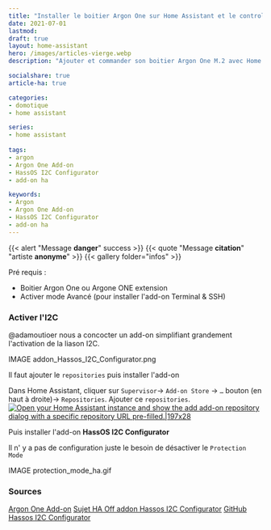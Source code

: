 ```yaml
---
title: "Installer le boitier Argon One sur Home Assistant et le controler"
date: 2021-07-01
lastmod: 
draft: true
layout: home-assistant
hero: /images/articles-vierge.webp
description: "Ajouter et commander son boitier Argon One M.2 avec Home Assistant"

socialshare: true
article-ha: true

categories:
- domotique
- home assistant

series:
- home assistant
  
tags:
- argon
- Argon One Add-on
- HassOS I2C Configurator
- add-on ha

keywords:
- Argon
- Argon One Add-on
- HassOS I2C Configurator
- add-on ha
---
```




{{< alert "Message **danger**" success >}}
{{< quote "Message **citation**" "artiste **anonyme**" >}}
{{< gallery folder="infos" >}}


Pré requis :
* Boitier Argon One ou Argone ONE extension
* Activer mode Avancé (pour installer l'add-on Terminal & SSH)


### Activer l'I2C
@adamoutioer nous a concocter un add-on simplifiant grandement l'activation de la liason I2C.

IMAGE addon_Hassos_I2C_Configurator.png

Il faut ajouter le `repositories` puis installer l'add-on

Dans Home Assistant, cliquer sur `Supervisor`-> `Add-on Store` -> `…` bouton (en haut à droite)-> `Repositories`. 
Ajouter ce `repositories`.
[![Open your Home Assistant instance and show the add add-on repository dialog with a specific repository URL pre-filled.|197x28](https://camo.githubusercontent.com/9e0c22cf56020b6ad057d06b87690b7a3ae14d8ada8b16a51abf6e8ab97df755/68747470733a2f2f6d792e686f6d652d617373697374616e742e696f2f6261646765732f73757065727669736f725f6164645f6164646f6e5f7265706f7369746f72792e737667)](https://my.home-assistant.io/redirect/supervisor_add_addon_repository/?repository_url=https%3A%2F%2Fgithub.com%2Fadamoutler%2FHassOSConfigurator)

Puis installer l'add-on **HassOS I2C Configurator**

Il n' y a pas de configuration juste le besoin de désactiver le `Protection Mode`

IMAGE protection_mode_ha.gif

### Sources
[Argon One Add-on](https://community.home-assistant.io/t/argon-one-active-cooling-addon/262598)
[Sujet HA Off addon Hassos I2C Configurator](https://community.home-assistant.io/t/add-on-hassos-i2c-configurator/264167)
[GitHub Hassos I2C Configurator](https://github.com/adamoutler/HassOSConfigurator)
